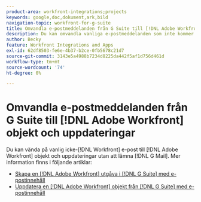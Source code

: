 ```yaml
---
product-area: workfront-integrations;projects
keywords: google,doc,dokument,ark,bild
navigation-topic: workfront-for-g-suite
title: Omvandla e-postmeddelanden från G Suite till [!DNL Adobe Workfront] objekt och uppdateringar
description: Du kan omvandla vanliga e-postmeddelanden som inte kommer från Workfront till [!DNL Adobe Workfront] objekt och uppdateringar utan att lämna G Mail.
author: Becky
feature: Workfront Integrations and Apps
exl-id: 62df8503-fe6e-4b37-b2ce-0fb5678c21d7
source-git-commit: 3143e5a4988b7234d8225da442f5af1d756d461d
workflow-type: tm+mt
source-wordcount: '74'
ht-degree: 0%

---
```


# Omvandla e-postmeddelanden från G Suite till [!DNL Adobe Workfront] objekt och uppdateringar

Du kan vända på vanlig icke-[!DNL Workfront] e-post till [!DNL Adobe Workfront] objekt och uppdateringar utan att lämna [!DNL G Mail]. Mer information finns i följande artiklar:

* [Skapa en [!DNL Adobe Workfront] utgåva i [!DNL G Suite] med e-postinnehåll](../../workfront-integrations-and-apps/workfront-for-g-suite/create-wf-issue-in-g-suite-using-email-content.md)
* [Uppdatera en [!DNL Adobe Workfront] objekt från [!DNL G Suite] med e-postinnehåll](../../workfront-integrations-and-apps/workfront-for-g-suite/update-wf-item-using-email-content.md)
